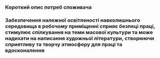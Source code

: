 ### Короткий опис потреб споживача
### Забезпечення належної освітленості навколишнього середовища в робочому приміщенні сприяє безпеці праці, стимулює спілкування на теми масової культури та може надихати на написання художньої літератури, створюючи сприятливу та творчу атмосферу для праці та вдосконалення
